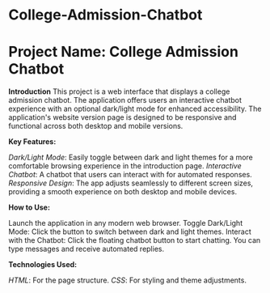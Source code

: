 # College-Admission-Chatbot
# Project Name: College Admission Chatbot

**Introduction**
This project is a web interface that displays a college admission chatbot. The application offers users an interactive chatbot experience with an optional dark/light mode for enhanced accessibility. The application's website version page is designed to be responsive and functional across both desktop and mobile versions.

**Key Features:**

_Dark/Light Mode_: Easily toggle between dark and light themes for a more comfortable browsing experience in the introduction page.
_Interactive Chatbot_: A chatbot that users can interact with for automated responses.
_Responsive Design_: The app adjusts seamlessly to different screen sizes, providing a smooth experience on both desktop and mobile devices.

**How to Use:**

Launch the application in any modern web browser.
Toggle Dark/Light Mode: Click the button to switch between dark and light themes.
Interact with the Chatbot: Click the floating chatbot button to start chatting. You can type messages and receive automated replies.

**Technologies Used:**

_HTML_: For the page structure.
_CSS_: For styling and theme adjustments.

